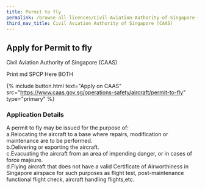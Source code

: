 ```yaml
---
title: Permit to fly
permalink: /browse-all-licences/Civil-Aviation-Authority-of-Singapore-(CAAS)/Permit-to-fly
third_nav_title: Civil Aviation Authority of Singapore (CAAS)
---
```


## Apply for Permit to fly

Civil Aviation Authority of Singapore (CAAS)

Print md SPCP Here BOTH

{% include button.html text="Apply on CAAS" src="https://www.caas.gov.sg/operations-safety/aircraft/permit-to-fly" type="primary" %}

### Application Details

<p>A permit to fly may be issued for the purpose of:<br>a.Relocating the aircraft to a base where repairs, modification or maintenance are to be performed.<br>b.Delivering or exporting the aircraft.<br>c.Evacuating the aircraft from an area of impending danger, or in cases of force majeure.<br>d.Flying aircraft that does not have a valid Certificate of Airworthiness in Singapore airspace for such purposes as flight test, post-maintenance functional flight check, aircraft handling flights,etc.</p>

